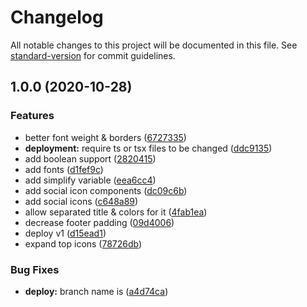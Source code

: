 # Changelog

All notable changes to this project will be documented in this file. See [standard-version](https://github.com/conventional-changelog/standard-version) for commit guidelines.

## 1.0.0 (2020-10-28)


### Features

* better font weight & borders ([6727335](https://github.com/flayyer/socialpreview-flayyer/commit/67273352c2e91e6d270fa6ce9e914ed5d397686d))
* **deployment:** require ts or tsx files to be changed ([ddc9135](https://github.com/flayyer/socialpreview-flayyer/commit/ddc913517bb6104115cf9b2814dc3ae6dede4648))
* add boolean support ([2820415](https://github.com/flayyer/socialpreview-flayyer/commit/2820415e848df35c3d1c5ea7d087a2576a94de0e))
* add fonts ([d1fef9c](https://github.com/flayyer/socialpreview-flayyer/commit/d1fef9cc6022df2878ecfbd4713c433024e8b13d))
* add simplify variable ([eea6cc4](https://github.com/flayyer/socialpreview-flayyer/commit/eea6cc4f50a20b08b8f200d727c66ae91c82d24e))
* add social icon components ([dc09c6b](https://github.com/flayyer/socialpreview-flayyer/commit/dc09c6b24cf3077e6a8ce471960817636d2231b7))
* add social icons ([c648a89](https://github.com/flayyer/socialpreview-flayyer/commit/c648a89f242d5b28abf3c18ac3fed1165235fb62))
* allow separated title & colors for it ([4fab1ea](https://github.com/flayyer/socialpreview-flayyer/commit/4fab1ea3be2c6a70bd4b9ca2db516a281e17f83a))
* decrease footer padding ([09d4006](https://github.com/flayyer/socialpreview-flayyer/commit/09d40063ec97d3d186480e521d86d1c48a2d197d))
* deploy v1 ([d15ead1](https://github.com/flayyer/socialpreview-flayyer/commit/d15ead1d04d146c6b165d33ce24b8148e8e3ae6a))
* expand top icons ([78726db](https://github.com/flayyer/socialpreview-flayyer/commit/78726db530ccadb384cd20c701146d1475b2f266))


### Bug Fixes

* **deploy:** branch name is ([a4d74ca](https://github.com/flayyer/socialpreview-flayyer/commit/a4d74ca0714880328e967873e0dc04d70b01951d))
